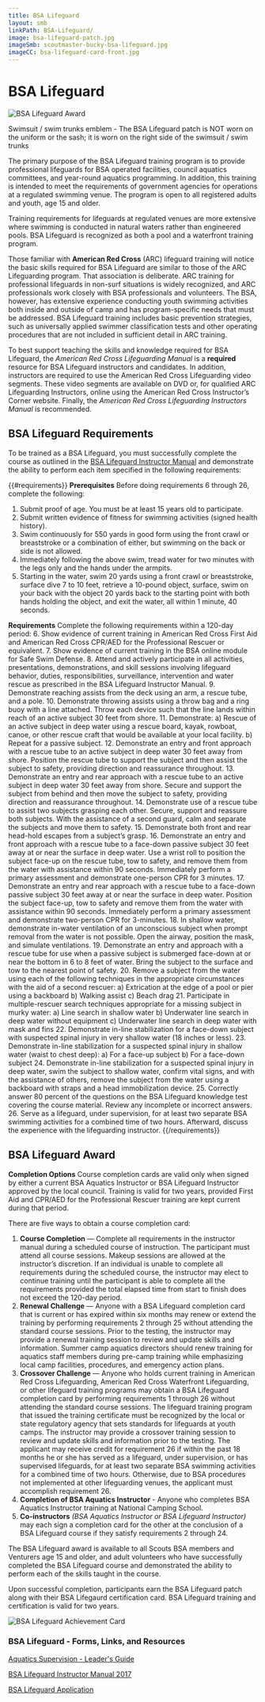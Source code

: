 ```yaml
---
title: BSA Lifeguard
layout: smb
linkPath: BSA-Lifeguard/
image: bsa-lifeguard-patch.jpg
imageSmb: scoutmaster-bucky-bsa-lifeguard.jpg
imageCC: bsa-lifeguard-card-front.jpg
---
```


# BSA Lifeguard

<div class="D(f) Fxd(c)--s">
<div class="Ta(c) Pt(1em)--s">

![BSA Lifeguard Award]({{imageSmb}})
<p>Swimsuit / swim trunks emblem - The BSA Lifeguard patch is NOT worn on the uniform or the sash; it is worn on the right side of the swimsuit / swim trunks</p>
</div>

<div>

The primary purpose of the BSA Lifeguard training program is to provide professional lifeguards for BSA operated facilities, council aquatics committees, and year-round aquatics programming. In addition, this training is intended to meet the requirements of government agencies for operations at a regulated swimming venue. The program is open to all registered adults and youth, age 15 and older.

Training requirements for lifeguards at regulated venues are more extensive where swimming is conducted in natural waters rather than engineered pools. BSA Lifeguard is recognized as both a pool and a waterfront training program.

Those familiar with **American Red Cross** (ARC) lifeguard training will notice the basic skills required for BSA Lifeguard are similar to those of the ARC Lifeguarding program. That association is deliberate. ARC training for professional lifeguards in non-surf situations is widely recognized, and ARC professionals work closely with BSA professionals and volunteers. The BSA, however, has extensive experience conducting youth swimming activities both inside and outside of camp and has program-specific needs that must be addressed. BSA Lifeguard training includes basic prevention strategies, such as universally applied swimmer classification tests and other operating procedures that are not included in sufficient detail in ARC training.

To best support teaching the skills and knowledge required for BSA Lifeguard, the *American Red Cross Lifeguarding Manual* is a **required** resource for BSA Lifeguard instructors and candidates.  In addition, instructors are required to use the American Red Cross Lifeguarding video segments. These video segments are available on DVD or, for qualified ARC Lifeguarding Instructors, online using the American Red Cross Instructor’s Corner website. Finally, the *American Red Cross Lifeguarding Instructors Manual* is recommended.

</div></div>

## BSA Lifeguard Requirements

To be trained as a BSA Lifeguard, you must successfully complete the course as outlined in the [BSA Lifeguard Instructor Manual](https://filestore.scouting.org/filestore/pdf/BSA_Lifeguard_Instructor_Manual-2017.pdf) and demonstrate the ability to perform each item specified in the following requirements:

{{#requirements}}
**Prerequisites**
Before doing requirements 6 through 26, complete the following:
1. Submit proof of age. You must be at least 15 years old to participate.
2. Submit written evidence of fitness for swimming activities (signed health history).
3. Swim continuously for 550 yards in good form using the front crawl or breaststroke or a combination of either, but swimming on the back or side is not allowed.
4. Immediately following the above swim, tread water for two minutes with the legs only and the hands under the armpits.
5. Starting in the water, swim 20 yards using a front crawl or breaststroke, surface dive 7 to 10 feet, retrieve a 10-pound object, surface, swim on your back with the object 20 yards back to the starting point with both hands holding the object, and exit the water, all within 1 minute, 40 seconds.

**Requirements**
Complete the following requirements within a 120-day period:
6. Show evidence of current training in American Red Cross First Aid and American Red Cross CPR/AED for the Professional Rescuer or equivalent.
7. Show evidence of current training in the BSA online module for Safe Swim Defense.
8. Attend and actively participate in all activities, presentations, demonstrations, and skill sessions involving lifeguard behavior, duties, responsibilities, surveillance, intervention and water rescue as prescribed in the BSA Lifeguard Instructor Manual.
9. Demonstrate reaching assists from the deck using an arm, a rescue tube, and a pole.
10. Demonstrate throwing assists using a throw bag and a ring buoy with a line attached. Throw each device such that the line lands within reach of an active subject 30 feet from shore.
11. Demonstrate:
    a) Rescue of an active subject in deep water using a rescue board, kayak, rowboat, canoe, or other rescue craft that would be available at your local facility.
    b) Repeat for a passive subject.
12. Demonstrate an entry and front approach with a rescue tube to an active subject in deep water 30 feet away from shore. Position the rescue tube to support the subject and then assist the subject to safety, providing direction and reassurance throughout.
13. Demonstrate an entry and rear approach with a rescue tube to an active subject in deep water 30 feet away from shore. Secure and support the subject from behind and then move the subject to safety, providing direction and reassurance throughout.
14. Demonstrate use of a rescue tube to assist two subjects grasping each other. Secure, support and reassure both subjects. With the assistance of a second guard, calm and separate the subjects and move them to safety.
15. Demonstrate both front and rear head-hold escapes from a subject’s grasp.
16. Demonstrate an entry and front approach with a rescue tube to a face-down passive subject 30 feet away at or near the surface in deep water. Use a wrist roll to position the subject face-up on the rescue tube, tow to safety, and remove them from the water with assistance within 90 seconds. Immediately perform a primary assessment and demonstrate one-person CPR for 3 minutes.
17. Demonstrate an entry and rear approach with a rescue tube to a face-down passive subject 30 feet away at or near the surface in deep water. Position the subject face-up, tow to safety and remove them from the water with assistance within 90 seconds. Immediately perform a primary assessment and demonstrate two-person CPR for 3-minutes.
18. In shallow water, demonstrate in-water ventilation of an unconscious subject when prompt removal from the water is not possible. Open the airway, position the mask, and simulate ventilations.
19. Demonstrate an entry and approach with a rescue tube for use when a passive subject is submerged face-down at or near the bottom in 6 to 8 feet of water. Bring the subject to the surface and tow to the nearest point of safety.
20. Remove a subject from the water using each of the following techniques in the appropriate circumstances with the aid of a second rescuer:
    a) Extrication at the edge of a pool or pier using a backboard
    b) Walking assist
    c) Beach drag
21. Participate in multiple-rescuer search techniques appropriate for a missing subject in murky water:
    a) Line search in shallow water
    b) Underwater line search in deep water without equipment
    c) Underwater line search in deep water with mask and fins
22. Demonstrate in-line stabilization for a face-down subject with suspected spinal injury in very shallow water (18 inches or less).
23. Demonstrate in-line stabilization for a suspected spinal injury in shallow water (waist to chest deep):
    a) For a face-up subject
    b) For a face-down subject
24. Demonstrate in-line stabilization for a suspected spinal injury in deep water, swim the subject to shallow water, confirm vital signs, and with the assistance of others, remove the subject from the water using a backboard with straps and a head immobilization device.
25. Correctly answer 80 percent of the questions on the BSA Lifeguard knowledge test covering the course material. Review any incomplete or incorrect answers.
26. Serve as a lifeguard, under supervision, for at least two separate BSA swimming activities for a combined time of two hours. Afterward, discuss the experience with the lifeguarding instructor.
{{/requirements}}

## BSA Lifeguard Award

**Completion Options**
Course completion cards are valid only when signed by either a current BSA Aquatics Instructor or BSA Lifeguard Instructor approved by the local council. Training is valid for two years, provided First Aid and CPR/AED for the Professional Rescuer training are kept current during that period.

There are five ways to obtain a course completion card:
1. **Course Completion** — Complete all requirements in the instructor manual during a scheduled course of instruction. The participant must attend all course sessions. Makeup sessions are allowed at the instructor’s discretion. If an individual is unable to complete all requirements during the scheduled course, the instructor may elect to continue training until the participant is able to complete all the requirements provided the total elapsed time from start to finish does not exceed the 120-day period.
2. **Renewal Challenge** — Anyone with a BSA Lifeguard completion card that is current or has expired within six months may renew or extend the training by performing requirements 2 through 25 without attending the standard course sessions. Prior to the testing, the instructor may provide a renewal training session to review and update skills and information. Summer camp aquatics directors should renew training for aquatics staff members during pre-camp training while emphasizing local camp facilities, procedures, and emergency action plans.
3. **Crossover Challenge** — Anyone who holds current training in American Red Cross Lifeguarding, American Red Cross Waterfront Lifeguarding, or other lifeguard training programs may obtain a BSA Lifeguard completion card by performing requirements 1 through 26 without attending the standard course sessions. The lifeguard training program that issued the training certificate must be recognized by the local or state regulatory agency that sets standards for lifeguards at youth camps. The instructor may provide a crossover training session to review and update skills and information prior to the testing. The applicant may receive credit for requirement 26 if within the past 18 months he or she has served as a lifeguard, under supervision, or has supervised lifeguards, for at least two separate BSA swimming activities for a combined time of two hours. Otherwise, due to BSA procedures not implemented at other lifeguarding venues, the applicant must accomplish requirement 26.
4. **Completion of BSA Aquatics Instructor** - Anyone who completes BSA Aquatics Instructor training at National Camping School.
5. **Co-instructors** *(BSA Aquatics Instructor or BSA Lifeguard Instructor)* may each sign a completion card for the other at the conclusion of a BSA Lifeguard course if they satisfy requirements 2 through 24.


<div class="D(f) Fxd(c)--s">
<div>
<p>The BSA Lifeguard award is available to all Scouts BSA members and Venturers age 15 and older, and adult volunteers who have successfully completed the BSA Lifeguard course and demonstrated the ability to perform each of the skills taught in the course.</p>

<p>Upon successful completion, participants earn the BSA Lifeguard patch along with their BSA Lifegaurd certification card. BSA Lifeguard training and certification is valid for two years.</p>
</div>
<div class="Ta(c) Pt(1em)--s">

![BSA Lifeguard Achievement Card]({{imageCC}})
</div></div>


### BSA Lifeguard - Forms, Links, and Resources

[Aquatics Supervision - Leader's Guide](https://filestore.scouting.org/filestore/Outdoor%20Program/Aquatics/pdf/Aquatics_34346.pdf)

[BSA Lifeguard Instructor Manual 2017](https://filestore.scouting.org/filestore/pdf/BSA_Lifeguard_Instructor_Manual-2017.pdf)

[BSA Lifeguard Application](https://filestore.scouting.org/filestore/pdf/BSA_LG_2017_application.pdf)
